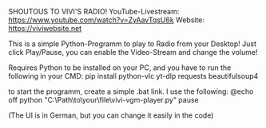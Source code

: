 SHOUTOUS TO VIVI'S RADIO!
YouTube-Livestream: https://www.youtube.com/watch?v=ZyAavTqsU6k
Website: https://viviwebsite.net

This is a simple Python-Programm to play to Radio from your Desktop!
Just click Play/Pause, you can enable the Video-Stream and change the volume!

Requires Python to be installed on your PC, and you have to run the following in your CMD:
pip install python-vlc yt-dlp requests beautifulsoup4

to start the programm, create a simple .bat link. I use the following:
@echo off
python "C:\Path\to\your\file\vivi-vgm-player.py"
pause

(The UI is in German, but you can change it easily in the code)